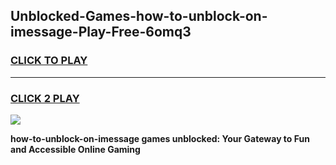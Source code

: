
## Unblocked-Games-how-to-unblock-on-imessage-Play-Free-6omq3
<h3>
<a href="https://premium76.site?title=how-to-unblock-on-imessage&ref=23A">CLICK TO PLAY</a></h3>
<hr>

<h3>
<a href="https://premium76.site?title=how-to-unblock-on-imessage&ref=23A">CLICK 2 PLAY</a>
  
</h3>

<a href="https://premium76.site?title=how-to-unblock-on-imessage&ref=23A"><img src="https://clearcache.store/games.png"></a>


**how-to-unblock-on-imessage games unblocked: Your Gateway to Fun and Accessible Online Gaming**
